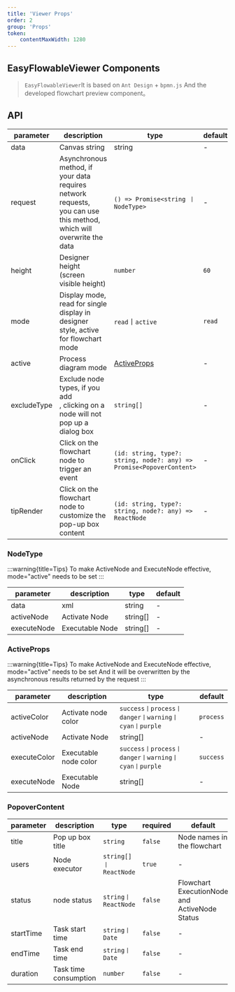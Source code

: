 ```yaml
---
title: 'Viewer Props'
order: 2
group: 'Props'
token:
    contentMaxWidth: 1280
---
```


## EasyFlowableViewer Components
> `EasyFlowableViewer`It is based on `Ant Design` + `bpmn.js` And the developed flowchart preview component。

## API
|            parameter          | description                                          | type                                                                 | default |
|--------------------------------------------------------|---------------------------------------------|----------------------------------------------------------------------|---------|
| data | Canvas string                                       | string                                                               | -       |
| request | Asynchronous method, if your data requires network requests, <br/>you can use this method, which will overwrite the data | `() => Promise<string 丨 NodeType>`                                   | -       |
| height | Designer height (screen visible height)                               | `number`                                                             | `60`    |
| mode | Display mode, read for single display in designer style, active for flowchart mode            | `read`丨`active`                                                      | `read`  |
| active | Process diagram mode                                       | [ActiveProps](#ActiveProps)                                          | -       |
| excludeType | Exclude node types, if you add<br/>, clicking on a node will not pop up a dialog box                       | `string[]`                                                           | -       |
| onClick | Click on the flowchart node to trigger an event                                 | `(id: string, type?: string, node?: any) => Promise<PopoverContent>` | -       |
| tipRender | Click on the flowchart node to customize the pop-up box content                             | `(id: string, type?: string, node?: any) => ReactNode`               | -       |

### NodeType

:::warning{title=Tips}
To make ActiveNode and ExecuteNode effective, mode="active" needs to be set
:::

|     parameter      | description      | type        | default |
|--------------|---------|-----------|---------|
| data | xml | string    | -       |
| activeNode | Activate Node    | string[]  | -       |
| executeNode | Executable Node    | string[]  | -       |

### ActiveProps
:::warning{title=Tips}
To make ActiveNode and ExecuteNode effective, mode="active" needs to be set And it will be 
overwritten by the asynchronous results returned by the request
:::

|     parameter      | description           | type                                    | default       |
|--------------|-----------------------|---------------------------------------|-----------|
| activeColor | Activate node color   | `success丨process丨danger丨warning丨cyan丨purple` | `process` |
| activeNode | Activate Node         | string[] | -         |
| executeColor | Executable node color | `success丨process丨danger丨warning丨cyan丨purple` | `success` |
| executeNode | Executable Node                  | string[] | -         |

### PopoverContent

| parameter | description     | type         | required   | default                         |
|-----|--------|------------|---------|-----------------------------|
| title | Pop up box title  | `string`   | `false` | Node names in the flowchart                     |
| users | Node executor  | `string[]丨ReactNode` | `true`  | -                           |
| status | node status   | `string丨ReactNode` | `false` | Flowchart ExecutionNode and ActiveNode Status |
| startTime | Task start time | `string丨Date` | `false` | -                           |
| endTime | Task end time | `string丨Date` | `false` | -                           |
| duration | Task time consumption | `number` | `false` | -                           |
